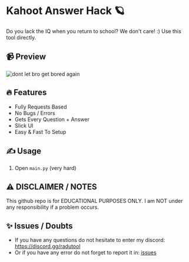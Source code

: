 # Kahoot Answer Hack 🪐
Do you lack the IQ when you return to school? We don't care! :) Use this tool directly.

## 📹 Preview

![dont let bro get bored again](https://github.com/H4cK3dR4Du/LunusBPS/assets/118562174/47daa3b8-4d3d-4654-9da5-fcea9e64b9a7)

## 🔥 Features
- Fully Requests Based
- No Bugs / Errors
- Gets Every Question + Answer
- Slick UI
- Easy & Fast To Setup

## ✍️ Usage
1. Open `main.py` (very hard)

## ⚠️ DISCLAIMER / NOTES
This github repo is for EDUCATIONAL PURPOSES ONLY. I am NOT under any responsibility if a problem occurs.

## ✨ Issues / Doubts

- If you have any questions do not hesitate to enter my discord: https://discord.gg/radutool
- Or if you have any error do not forget to report it in: [issues](https://github.com/H4cK3dR4Du/Kahoot-Answer-Hack/issues/new)
